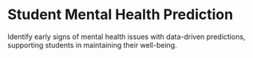 # Student Mental Health Prediction
 Identify early signs of mental health issues with data-driven predictions, supporting students in maintaining their well-being.
